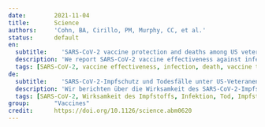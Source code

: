 ```yaml
---
date:        2021-11-04
title:       Science
authors:     'Cohn, BA, Cirillo, PM, Murphy, CC, et al.'
status:      default
en:
  subtitle:    'SARS-CoV-2 vaccine protection and deaths among US veterans during 2021'
  description: 'We report SARS-CoV-2 vaccine effectiveness against infection (VE-I) and death (VE-D) by vaccine type (n = 780,225) in the Veterans Health Administration, covering 2.7% of the U.S. population. From February to October 2021, VE-I declined from 87.9% to 48.1%, and the decline was greatest for the Janssen vaccine resulting in a VE-I of 13.1%. Although breakthrough infection increased risk of death, vaccination remained protective against death in persons who became infected during the Delta surge. From July to October 2021, VE-D for age <65 years was 73.0% for Janssen, 81.5% for Moderna, and 84.3% for Pfizer-BioNTech; VE-D for age ≥65 years was 52.2% for Janssen, 75.5% for Moderna, and 70.1% for Pfizer-BioNTech. Findings support continued efforts to increase vaccination, booster campaigns, and multiple, additional layers of protection against infection.'
  tags: [SARS-CoV-2, vaccine effectiveness, infection, death, vaccine type]
de: 
  subtitle:    'SARS-CoV-2-Impfschutz und Todesfälle unter US-Veteranen im Jahr 2021'
  description: 'Wir berichten über die Wirksamkeit des SARS-CoV-2-Impfstoffs gegen Infektion (VE-I) und Tod (VE-D) nach Impfstofftyp (n = 780.225) in der Veterans Health Administration, die 2,7 % der US-Bevölkerung abdeckt. Von Februar bis Oktober 2021 sank der VE-I-Wert von 87,9 % auf 48,1 %, wobei der Rückgang beim Janssen-Impfstoff mit einem VE-I-Wert von 13,1 % am größten war. Obwohl eine Durchbruchinfektion das Sterberisiko erhöht, schützt die Impfung weiterhin vor dem Tod von Personen, die sich während der Delta-Welle infiziert haben. Von Juli bis Oktober 2021 betrug die VE-D für das Alter <65 Jahre 73,0 % für Janssen, 81,5 % für Moderna und 84,3 % für Pfizer-BioNTech; die VE-D für das Alter ≥65 Jahre betrug 52,2 % für Janssen, 75,5 % für Moderna und 70,1 % für Pfizer-BioNTech. Die Ergebnisse sprechen für weitere Bemühungen um eine verstärkte Impfung, Auffrischungskampagnen und einen mehrschichtigen, zusätzlichen Schutz vor Infektionen.'
  tags: [SARS-CoV-2, Wirksamkeit des Impfstoffs, Infektion, Tod, Impfstofftyp]
group:       "Vaccines"
credit:      https://doi.org/10.1126/science.abm0620
---
```

